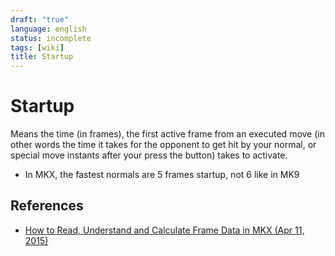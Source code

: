 ```yaml
---
draft: "true"
language: english
status: incomplete
tags: [wiki]
title: Startup
---
```


# Startup

Means the time (in frames), the first active frame from an executed move (in other words the time it takes for the opponent to get hit by your normal, or special move instants after your press the button) takes to activate.

- In MKX, the fastest normals are 5 frames startup, not 6 like in MK9

## References

- [How to Read, Understand and Calculate Frame Data in MKX (Apr 11, 2015)](https://testyourmight.com/threads/how-to-read-understand-and-calculate-frame-data-in-mkx.49708/)
